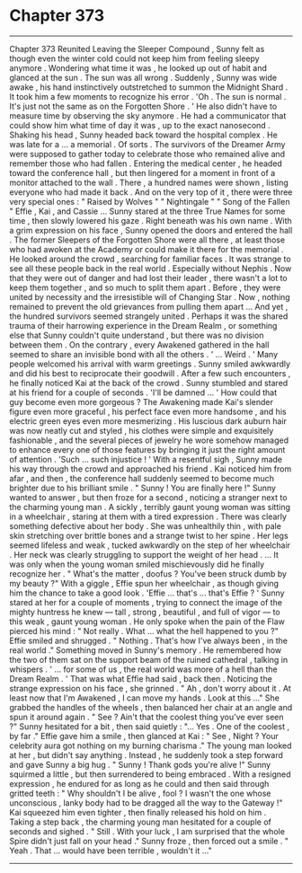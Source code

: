 
# Chapter 373


---

Chapter 373 Reunited
Leaving the Sleeper Compound , Sunny felt as though even the winter cold could not keep him from feeling sleepy anymore . Wondering what time it was , he looked up out of habit and glanced at the sun .
The sun was all wrong .
Suddenly , Sunny was wide awake , his hand instinctively outstretched to summon the Midnight Shard . It took him a few moments to recognize his error .
'Oh . The sun is normal . It's just not the same as on the Forgotten Shore . '
He also didn't have to measure time by observing the sky anymore . He had a communicator that could show him what time of day it was , up to the exact nanosecond .
Shaking his head , Sunny headed back toward the hospital complex . He was late for a … a memorial . Of sorts .
The survivors of the Dreamer Army were supposed to gather today to celebrate those who remained alive and remember those who had fallen .
Entering the medical center , he headed toward the conference hall , but then lingered for a moment in front of a monitor attached to the wall . There , a hundred names were shown , listing everyone who had made it back .
And on the very top of it , there were three very special ones :
" Raised by Wolves "
" Nightingale "
" Song of the Fallen "
Effie , Kai , and Cassie …
Sunny stared at the three True Names for some time , then slowly lowered his gaze . Right beneath was his own name .
With a grim expression on his face , Sunny opened the doors and entered the hall .
The former Sleepers of the Forgotten Shore were all there , at least those who had awoken at the Academy or could make it there for the memorial . He looked around the crowd , searching for familiar faces .
It was strange to see all these people back in the real world . Especially without Nephis .
Now that they were out of danger and had lost their leader , there wasn't a lot to keep them together , and so much to split them apart . Before , they were united by necessity and the irresistible will of Changing Star . Now , nothing remained to prevent the old grievances from pulling them apart …
And yet , the hundred survivors seemed strangely united . Perhaps it was the shared trauma of their harrowing experience in the Dream Realm , or something else that Sunny couldn't quite understand , but there was no division between them . On the contrary , every Awakened gathered in the hall seemed to share an invisible bond with all the others .
' ... Weird . '
Many people welcomed his arrival with warm greetings . Sunny smiled awkwardly and did his best to reciprocate their goodwill . After a few such encounters , he finally noticed Kai at the back of the crowd .
Sunny stumbled and stared at his friend for a couple of seconds .
'I'll be damned … '
How could that guy become even more gorgeous ?
The Awakening made Kai's slender figure even more graceful , his perfect face even more handsome , and his electric green eyes even more mesmerizing . His luscious dark auburn hair was now neatly cut and styled , his clothes were simple and exquisitely fashionable , and the several pieces of jewelry he wore somehow managed to enhance every one of those features by bringing it just the right amount of attention .
'Such … such injustice ! '
With a resentful sigh , Sunny made his way through the crowd and approached his friend . Kai noticed him from afar , and then , the conference hall suddenly seemed to become much brighter due to his brilliant smile .
" Sunny ! You are finally here !"
Sunny wanted to answer , but then froze for a second , noticing a stranger next to the charming young man . A sickly , terribly gaunt young woman was sitting in a wheelchair , staring at them with a tired expression .
There was clearly something defective about her body . She was unhealthily thin , with pale skin stretching over brittle bones and a strange twist to her spine . Her legs seemed lifeless and weak , tucked awkwardly on the step of her wheelchair . Her neck was clearly struggling to support the weight of her head .
… It was only when the young woman smiled mischievously did he finally recognize her .
" What's the matter , doofus ? You've been struck dumb by my beauty ?"
With a giggle , Effie spun her wheelchair , as though giving him the chance to take a good look .
'Effie … that's ... that's Effie ? '
Sunny stared at her for a couple of moments , trying to connect the image of the mighty huntress he knew — tall , strong , beautiful , and full of vigor — to this weak , gaunt young woman . He only spoke when the pain of the Flaw pierced his mind :
" Not really . What … what the hell happened to you ?"
Effie smiled and shrugged .
" Nothing . That's how I've always been , in the real world ."
Something moved in Sunny's memory . He remembered how the two of them sat on the support beam of the ruined cathedral , talking in whispers .
' ... for some of us , the real world was more of a hell than the Dream Realm . '
That was what Effie had said , back then .
Noticing the strange expression on his face , she grinned .
" Ah , don't worry about it . At least now that I'm Awakened , I can move my hands . Look at this …"
She grabbed the handles of the wheels , then balanced her chair at an angle and spun it around again .
" See ? Ain't that the coolest thing you've ever seen ?"
Sunny hesitated for a bit , then said quietly :
"... Yes . One of the coolest , by far ."
Effie gave him a smile , then glanced at Kai :
" See , Night ? Your celebrity aura got nothing on my burning charisma ."
The young man looked at her , but didn't say anything . Instead , he suddenly took a step forward and gave Sunny a big hug .
" Sunny ! Thank gods you're alive !"
Sunny squirmed a little , but then surrendered to being embraced . With a resigned expression , he endured for as long as he could and then said through gritted teeth :
" Why shouldn't I be alive , fool ? I wasn't the one whose unconscious , lanky body had to be dragged all the way to the Gateway !"
Kai squeezed him even tighter , then finally released his hold on him . Taking a step back , the charming young man hesitated for a couple of seconds and sighed .
" Still . With your luck , I am surprised that the whole Spire didn't just fall on your head ."
Sunny froze , then forced out a smile .
" Yeah . That … would have been terrible , wouldn't it …"

---

